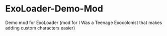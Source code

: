 # ExoLoader-Demo-Mod
Demo mod for ExoLoader (mod for I Was a Teenage Exocolonist that makes adding custom characters easier)
